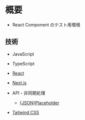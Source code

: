 # 概要

- React Component のテスト用環境

## 技術

- JavaScript

- TypeScript

- [React](https://ja.reactjs.org/docs/getting-started.html)

- [Next.js](https://nextjs.org/docs)

- API・非同期処理

  - [{JSON}Placeholder](https://jsonplaceholder.typicode.com/)

- [Tailwind CSS](https://tailwindcss.com/docs)
